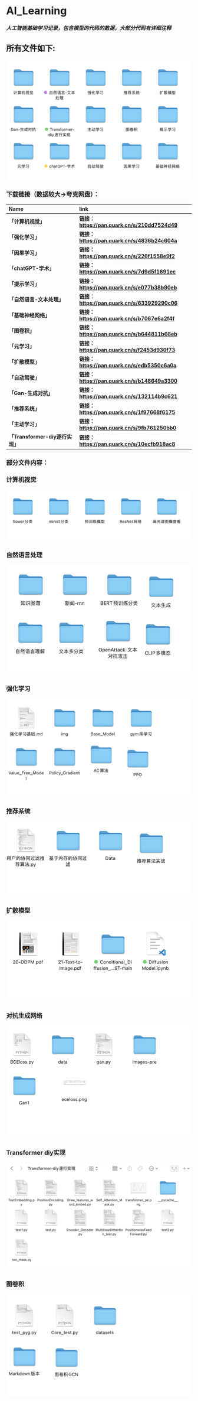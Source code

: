 # AI_Learning
***人工智能基础学习记录，包含模型的代码的数据，大部分代码有详细注释***



## 所有文件如下:

![截屏2023-09-10 12.22.58](./img/1.png)



### 下载链接（数据较大->夸克网盘）：



|   Name                          | link                                          |
| :------------------------------ | :-------------------------------------------- |
| **「计算机视觉」**              | **链接：https://pan.quark.cn/s/210dd7524d49** |
| **「强化学习」**                | **链接：https://pan.quark.cn/s/4836b24c604a** |
| **「因果学习」**                | **链接：https://pan.quark.cn/s/226f1558e9f2** |
| **「chatGPT-学术」**            | **链接：https://pan.quark.cn/s/7d9d5f1691ec** |
| **「提示学习」**                | **链接：https://pan.quark.cn/s/e077b38b90eb** |
| **「自然语言-文本处理」**       | **链接：https://pan.quark.cn/s/633929290c06** |
| **「基础神经网络」**            | **链接：https://pan.quark.cn/s/b7067e6a2f4f** |
| **「图卷积」**                  | **链接：https://pan.quark.cn/s/b644811b68eb** |
| **「元学习」**                  | **链接：https://pan.quark.cn/s/f2453d930f73** |
| **「扩散模型」**                | **链接：https://pan.quark.cn/s/edb5350c6a0a** |
| **「自动驾驶」**                | **链接：https://pan.quark.cn/s/b148649a3300** |
| **「Gan-生成对抗」**            | **链接：https://pan.quark.cn/s/132114b9c621** |
| **「推荐系统」**                | **链接：https://pan.quark.cn/s/1f97668f6175** |
| **「主动学习」**                | **链接：https://pan.quark.cn/s/9fb761250bb0** |
| **「Transformer-diy逐行实现」** | **链接：https://pan.quark.cn/s/10ecfb918ac8** |





### 部分文件内容：



### 计算机视觉



![截屏2023-09-10 12.23.03](./img/2.png)



### 自然语言处理

![截屏2023-09-10 12.23.09](./img/3.png)



### 强化学习

![截屏2023-09-10 12.23.25](./img/4.png)

### 推荐系统



![截屏2023-09-10 12.23.47](./img/5.png)

### 扩散模型

![截屏2023-09-10 12.23.41](./img/6.png)

### 对抗生成网络

![截屏2023-09-10 12.24.16](./img/7.png)

### Transformer diy实现

![截屏2023-09-10 12.24.26](./img/8.png)

### 



### 图卷积

![截屏2023-09-10 12.24.04](./img/9.png)


